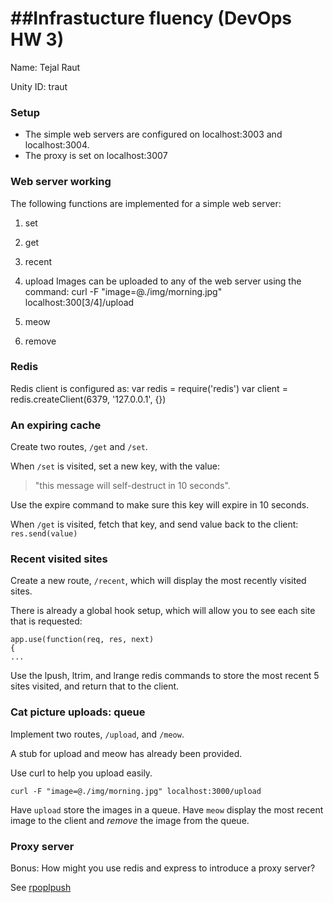 ##Infrastucture fluency (DevOps HW 3)
=========================
Name: Tejal Raut

Unity ID: traut

### Setup

* The simple web servers are configured on localhost:3003 and localhost:3004.
* The proxy is set on localhost:3007

### Web server working

The following functions are implemented for a simple web server:
1. set


2. get


3. recent


4. upload
Images can be uploaded to any of the web server using the command:
	curl -F "image=@./img/morning.jpg" localhost:300[3/4]/upload

5. meow


6. remove


### Redis
Redis client is configured as:
	var redis = require('redis')
	var client = redis.createClient(6379, '127.0.0.1', {})

### An expiring cache

Create two routes, `/get` and `/set`.

When `/set` is visited, set a new key, with the value:
> "this message will self-destruct in 10 seconds".

Use the expire command to make sure this key will expire in 10 seconds.

When `/get` is visited, fetch that key, and send value back to the client: `res.send(value)` 


### Recent visited sites

Create a new route, `/recent`, which will display the most recently visited sites.

There is already a global hook setup, which will allow you to see each site that is requested:

	app.use(function(req, res, next) 
	{
	...

Use the lpush, ltrim, and lrange redis commands to store the most recent 5 sites visited, and return that to the client.

### Cat picture uploads: queue

Implement two routes, `/upload`, and `/meow`.
 
A stub for upload and meow has already been provided.

Use curl to help you upload easily.

	curl -F "image=@./img/morning.jpg" localhost:3000/upload

Have `upload` store the images in a queue.  Have `meow` display the most recent image to the client and *remove* the image from the queue.

### Proxy server

Bonus: How might you use redis and express to introduce a proxy server?

See [rpoplpush](http://redis.io/commands/rpoplpush)
